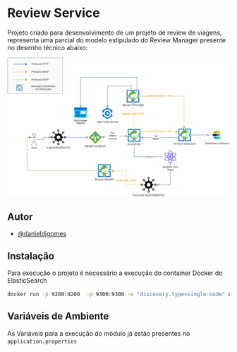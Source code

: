 # Review Service

Projeto criado para desenvolvimento de um projeto de review de viagens, representa uma parcial do modelo estipulado do Review Manager presente no desenho técnico abaixo:

![Design drawio](https://github.com/danieldjgomes/ProjectDesign/blob/main/Design.drawio.png?raw=true)


## Autor

- [@danieldjgomes](https://www.github.com/danieldjgomes)


## Instalação

Para execução o projeto é necessário a execução do container Docker do ElasticSearch

```bash
docker run -p 9200:9200  -p 9300:9300 -e "discovery.type=single-node" elasticsearch:7.0.0
```

## Variáveis de Ambiente

As Variáveis para a execução do módulo já estão presentes no `application.properties`
